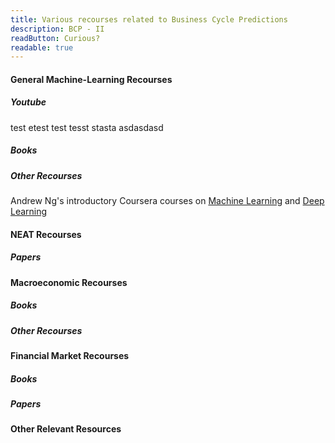 ```yaml
---
title: Various recourses related to Business Cycle Predictions
description: BCP - II
readButton: Curious?
readable: true
---
```


#### General Machine-Learning Recourses
##### Youtube
test etest test tesst stasta asdasdasd

##### Books



##### Other Recourses
Andrew Ng's introductory Coursera courses on [Machine Learning](https://www.coursera.org/specializations/machine-learning-introduction?) and [Deep Learning](https://www.coursera.org/specializations/deep-learning)



#### NEAT Recourses

##### Papers


#### Macroeconomic Recourses

##### Books


##### Other Recourses


#### Financial Market Recourses 

##### Books



##### Papers






#### Other Relevant Resources